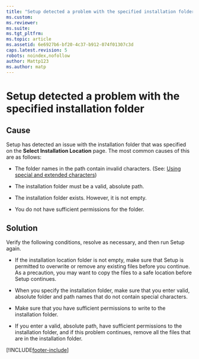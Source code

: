 ```yaml
---
title: "Setup detected a problem with the specified installation folder | Microsoft Docs"
ms.custom: 
ms.reviewer: 
ms.suite: 
ms.tgt_pltfrm: 
ms.topic: article
ms.assetid: 6e6927b6-bf20-4c37-b912-074f01307c3d
caps.latest.revision: 5
robots: noindex,nofollow
author: Mattp123
ms.author: matp
---
```

# Setup detected a problem with the specified installation folder

## Cause
  
 Setup has detected an issue with the installation folder that was specified on the **Select Installation Location** page. The most common causes of this are as follows:  
  
-   The folder names in the path contain invalid characters. (See: [Using special and extended characters](using-special-and-extended-characters.md))  
  
-   The installation folder must be a valid, absolute path.  
  
-   The installation folder exists. However, it is not empty.  
  
-   You do not have sufficient permissions for the folder.  
  
 ## Solution
  
 Verify the following conditions, resolve as necessary, and then run Setup again.  
  
-   If the installation location folder is not empty, make sure that Setup is permitted to overwrite or remove any existing files before you continue. As a precaution, you may want to copy the files to a safe location before Setup continues.  
  
-   When you specify the installation folder, make sure that you enter valid, absolute folder and path names that do not contain special characters.  
  
-   Make sure that you have sufficient permissions to write to the installation folder.  
  
-   If you enter a valid, absolute path, have sufficient permissions to the installation folder, and if this problem continues, remove all the files that are in the installation folder.



[!INCLUDE[footer-include](../../../includes/footer-banner.md)]